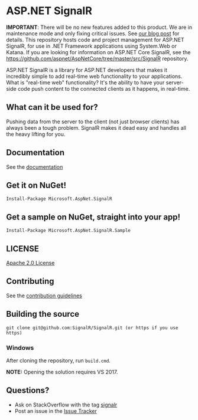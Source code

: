 # ASP.NET SignalR 

**IMPORTANT**: There will be no new features added to this product. We are in maintenance mode and only fixing critical issues. See [our blog post](https://devblogs.microsoft.com/aspnet/the-future-of-asp-net-signalr/) for details. 
This repository hosts code and project management for ASP.NET SignalR, for use in .NET Framework applications using System.Web or Katana. If you are looking for information on ASP.NET Core SignalR, see the https://github.com/aspnet/AspNetCore/tree/master/src/SignalR repository.

ASP.NET SignalR is a library for ASP.NET developers that makes it incredibly simple to add real-time web functionality to your applications. What is "real-time web" functionality? It's the ability to have your server-side code push content to the connected clients as it happens, in real-time.

## What can it be used for?
Pushing data from the server to the client (not just browser clients) has always been a tough problem. SignalR makes 
it dead easy and handles all the heavy lifting for you.

## Documentation
See the [documentation](https://docs.microsoft.com/en-us/aspnet/signalr/overview/getting-started/introduction-to-signalr)

## Get it on NuGet!

    Install-Package Microsoft.AspNet.SignalR

## Get a sample on NuGet, straight into your app!

    Install-Package Microsoft.AspNet.SignalR.Sample
	
## LICENSE
[Apache 2.0 License](https://github.com/SignalR/SignalR/blob/master/LICENSE.txt)

## Contributing

See the [contribution  guidelines](https://github.com/SignalR/SignalR/blob/master/CONTRIBUTING.md)

## Building the source

```
git clone git@github.com:SignalR/SignalR.git (or https if you use https)
```

### Windows
After cloning the repository, run `build.cmd`.

**NOTE:** Opening the solution requires VS 2017.

## Questions?
* Ask on StackOverflow with the tag [signalr](https://stackoverflow.com/questions/tagged/signalr)
* Post an issue in the [Issue Tracker](https://github.com/SignalR/SignalR/issues)
